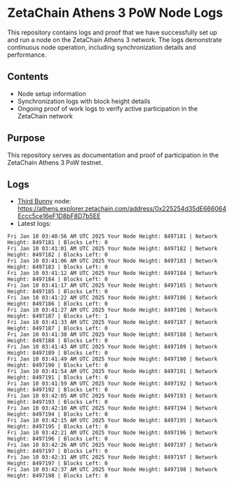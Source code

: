 # ZetaChain Athens 3 PoW Node Logs
This repository contains logs and proof that we have successfully set up and run a node on the ZetaChain Athens 3 network. The logs demonstrate continuous node operation, including synchronization details and performance.

## Contents
- Node setup information
- Synchronization logs with block height details
- Ongoing proof of work logs to verify active participation in the ZetaChain network

## Purpose
This repository serves as documentation and proof of participation in the ZetaChain Athens 3 PoW testnet.

## Logs

- [Third Bunny](https://thirdbunny.xyz/) node: https://athens.explorer.zetachain.com/address/0x225254d35dE666064Eccc5ce16eF1D8bF8D7b5EE
- Latest logs:
```
Fri Jan 10 03:40:56 AM UTC 2025 Your Node Height: 8497181 | Network Height: 8497181 | Blocks Left: 0
Fri Jan 10 03:41:01 AM UTC 2025 Your Node Height: 8497182 | Network Height: 8497182 | Blocks Left: 0
Fri Jan 10 03:41:06 AM UTC 2025 Your Node Height: 8497183 | Network Height: 8497183 | Blocks Left: 0
Fri Jan 10 03:41:12 AM UTC 2025 Your Node Height: 8497184 | Network Height: 8497184 | Blocks Left: 0
Fri Jan 10 03:41:17 AM UTC 2025 Your Node Height: 8497185 | Network Height: 8497185 | Blocks Left: 0
Fri Jan 10 03:41:22 AM UTC 2025 Your Node Height: 8497186 | Network Height: 8497186 | Blocks Left: 0
Fri Jan 10 03:41:27 AM UTC 2025 Your Node Height: 8497186 | Network Height: 8497187 | Blocks Left: 1
Fri Jan 10 03:41:33 AM UTC 2025 Your Node Height: 8497187 | Network Height: 8497187 | Blocks Left: 0
Fri Jan 10 03:41:38 AM UTC 2025 Your Node Height: 8497188 | Network Height: 8497188 | Blocks Left: 0
Fri Jan 10 03:41:43 AM UTC 2025 Your Node Height: 8497189 | Network Height: 8497189 | Blocks Left: 0
Fri Jan 10 03:41:49 AM UTC 2025 Your Node Height: 8497190 | Network Height: 8497190 | Blocks Left: 0
Fri Jan 10 03:41:54 AM UTC 2025 Your Node Height: 8497191 | Network Height: 8497191 | Blocks Left: 0
Fri Jan 10 03:41:59 AM UTC 2025 Your Node Height: 8497192 | Network Height: 8497192 | Blocks Left: 0
Fri Jan 10 03:42:05 AM UTC 2025 Your Node Height: 8497193 | Network Height: 8497193 | Blocks Left: 0
Fri Jan 10 03:42:10 AM UTC 2025 Your Node Height: 8497194 | Network Height: 8497194 | Blocks Left: 0
Fri Jan 10 03:42:15 AM UTC 2025 Your Node Height: 8497195 | Network Height: 8497195 | Blocks Left: 0
Fri Jan 10 03:42:21 AM UTC 2025 Your Node Height: 8497196 | Network Height: 8497196 | Blocks Left: 0
Fri Jan 10 03:42:26 AM UTC 2025 Your Node Height: 8497197 | Network Height: 8497197 | Blocks Left: 0
Fri Jan 10 03:42:31 AM UTC 2025 Your Node Height: 8497197 | Network Height: 8497197 | Blocks Left: 0
Fri Jan 10 03:42:37 AM UTC 2025 Your Node Height: 8497198 | Network Height: 8497198 | Blocks Left: 0
```
